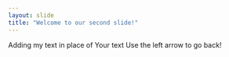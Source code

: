 ```yaml
---
layout: slide
title: "Welcome to our second slide!"
---
```

Adding my text in place of Your text
Use the left arrow to go back!

